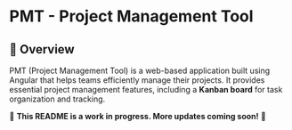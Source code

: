 # PMT - Project Management Tool

## 📌 Overview
PMT (Project Management Tool) is a web-based application built using Angular that helps teams efficiently manage their projects. It provides essential project management features, including a **Kanban board** for task organization and tracking.

🚧 **This README is a work in progress. More updates coming soon!** 🚧

